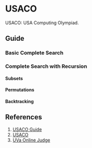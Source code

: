 # USACO

USACO: USA Computing Olympiad. 

## Guide

### Basic Complete Search

### Complete Search with Recursion

#### Subsets

#### Permutations

#### Backtracking


## References

1. [USACO Guide](https://usaco.guide/)
2. [USACO](http://www.usaco.org/)
3. [UVa Online Judge](https://onlinejudge.org/)

